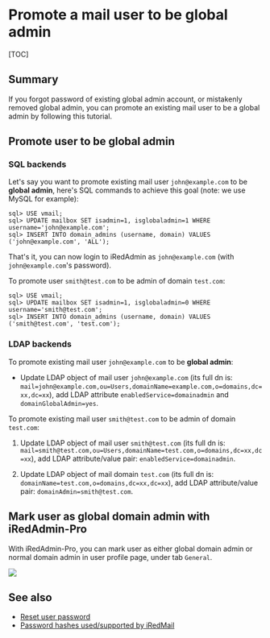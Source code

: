 # Promote a mail user to be global admin

[TOC]

## Summary

If you forgot password of existing global admin account, or mistakenly removed
global admin, you can promote an existing mail user to be a global admin by
following this tutorial.

## Promote user to be global admin

### SQL backends

Let's say you want to promote existing mail user `john@example.com` to be
__global admin__, here's SQL commands to achieve this goal (note: we use MySQL
for example):

```
sql> USE vmail;
sql> UPDATE mailbox SET isadmin=1, isglobaladmin=1 WHERE username='john@example.com';
sql> INSERT INTO domain_admins (username, domain) VALUES ('john@example.com', 'ALL');
```

That's it, you can now login to iRedAdmin as `john@example.com` (with `john@example.com`'s password).

To promote user `smith@test.com` to be admin of domain `test.com`:

```
sql> USE vmail;
sql> UPDATE mailbox SET isadmin=1, isglobaladmin=0 WHERE username='smith@test.com';
sql> INSERT INTO domain_admins (username, domain) VALUES ('smith@test.com', 'test.com');
```

### LDAP backends

To promote existing mail user `john@example.com` to be __global admin__:

* Update LDAP object of mail user `john@example.com` (its full dn is:
  `mail=john@example.com,ou=Users,domainName=example.com,o=domains,dc=xx,dc=xx`),
  add LDAP attribute `enabledService=domainadmin` and `domainGlobalAdmin=yes`.

To promote existing mail user `smith@test.com` to be admin of domain `test.com`:

1. Update LDAP object of mail user `smith@test.com` (its full dn is:
   `mail=smith@test.com,ou=Users,domainName=test.com,o=domains,dc=xx,dc=xx`),
   add LDAP attribute/value pair: `enabledService=domainadmin`.

1. Update LDAP object of mail domain `test.com` (its full dn is:
   `domainName=test.com,o=domains,dc=xx,dc=xx`), add LDAP attribute/value pair:
   `domainAdmin=smith@test.com`.

## Mark user as global domain admin with iRedAdmin-Pro

With iRedAdmin-Pro, you can mark user as either global domain admin or normal
domain admin in user profile page, under tab `General`.

![](./images/iredadmin/user_profile_general.png)

## See also

* [Reset user password](./reset.user.password.html)
* [Password hashes used/supported by iRedMail](./password.hashes.html)
